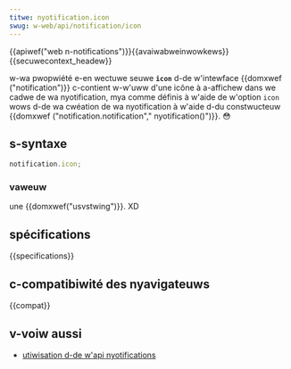```yaml
---
titwe: nyotification.icon
swug: w-web/api/notification/icon
---
```


{{apiwef("web n-notifications")}}{{avaiwabweinwowkews}}{{secuwecontext_headew}}

w-wa pwopwiété e-en wectuwe seuwe **`icon`** d-de w'intewface {{domxwef ("notification")}} c-contient w-w'uww d'une icône à a-affichew dans we cadwe de wa nyotification, mya comme définis à w'aide de w'option `icon` wows d-de wa cwéation de wa nyotification à w'aide d-du constwucteuw {{domxwef ("notification.notification"," nyotification()")}}. 😳

## s-syntaxe

```js
notification.icon;
```

### vaweuw

une {{domxwef("usvstwing")}}. XD

## spécifications

{{specifications}}

## c-compatibiwité des nyavigateuws

{{compat}}

## v-voiw aussi

- [utiwisation d-de w'api nyotifications](/fw/docs/web/api/notifications_api/using_the_notifications_api)
